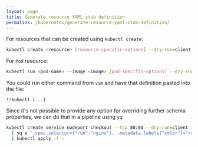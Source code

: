 ```yaml
---
layout: page
title: Generate resource YAML stub definition
permalink: /kubernetes/generate-resource-yaml-stub-definition/
---
```


For resources that can be created using `kubectl create`:

```sh
kubectl create <resource> [resource-specific-options] --dry-run=client -o yaml
```

For `Pod` resource:

```sh
kubectl run <pod-name> --image <image> [pod-specific-options] --dry-run=client -o yaml
```

You could run either command from `vim` and have that definition pasted into the file:

```
!!kubectl [...]
```

Since it's not possible to provide any option for overriding further schema properties, we can do that in a         pipeline using `yq`:

```sh
kubectl create service nodeport checkout --tcp 80:80 --dry-run=client -o yaml \
  | yq e '.spec.selector={"run":"nginx"}, .metadata.labels["color"]="red"' - \
  | kubectl apply -f -
```

